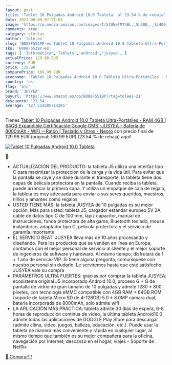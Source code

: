 ```yaml
---
layout: post
title: 'Tablet 10 Pulgadas Android 10.0 Tableta  al 23.54 % de rebaja'
date: 2021-08-09 07:21:03
image: 'https://m.media-amazon.com/images/I/51UNwfM7hBL._SL500_._SL400_.jpg'
comments: true
category: ofertas
author: 'tole.es'
slug: 'B088F5519P-es Tablet 10 Pulgadas Android 10.0 Tableta Ultra-Portátiles -...'
sku: 'B088F5519P-es'
tags: [ 'Informática','Tablets','android','jusyea', ]
actualPrice: 129.98 EUR
currency: EUR
price: 129.98
comparePrice: 169.99 EUR
prodname: 'Tablet 10 Pulgadas Android 10.0 Tableta Ultra-Portátiles - RAM 4GB | 64GB Expandible  Certificación Google GMS  -JUSYEA - Batería de 8000mAh - WiFi —Ratón | Teclado y Otros - Negro'
country: 'es'
flag: '🇪🇸'
brand: 'JUSYEA'
buyurl: 'https://www.amazon.es/dp/B088F5519P/?tag=tolees-21'
descuento: '23.54'
average: '127.514285714285'
---
```


Tienes [Tablet 10 Pulgadas Android 10.0 Tableta Ultra-Portátiles - RAM 4GB | 64GB Expandible  Certificación Google GMS  -JUSYEA - Batería de 8000mAh - WiFi —Ratón | Teclado y Otros - Negro](https://www.amazon.es/dp/B088F5519P/?tag=tolees-21) con precio final de  129.98 EUR (original: 169.99 EUR) (23.54 %  de rebaja) aqui!

[![Tablet 10 Pulgadas Android 10.0 Tableta ](https://m.media-amazon.com/images/I/51UNwfM7hBL._SL500_._SL400_.jpg)](https://www.amazon.es/dp/B088F5519P/?tag=tolees-21)

🔎:

- ACTUALIZACIÓN DEL PRODUCTO: la tableta J5 utiliza una interfaz tipo C para maximizar la protección de la carga y la vida útil. Para evitar que la pantalla se raye y se dañe durante el transporte, la tableta tiene dos capas de película protectora en la pantalla. Cuando reciba la tableta, puede arrancar la primera capa. Y utiliza un empaque de caja de regalo, la tableta es muy adecuada para enviar a sus seres queridos, maestros, niños y amantes como regalos
- USTED TIENE MÁS: la tableta JUSYEA de 10 pulgadas es su mejor opción. Más para usted: tableta J5, cargador estándar europeo 5V 2A, cable de datos tipo C de 100 mm, lápiz capacitor, manual de instrucciones, funda protectora de alta gama, Bluetooth teclado, mouse inalámbrico, adaptador tipo C, película protectora y el servicio de garantía importante
- EL SERVICIO BEAT: JUSYEA lleva más de 10 años procesando y diseñando. Para los productos que se venden en línea en Europa, contamos con el mejor personal de servicio al cliente y el mejor soporte de ingenieros de software y hardware. Al mismo tiempo, disfrutará de 1 + 1 año de servicio VIP. Si tiene alguna pregunta, comuníquese con nuestro personal sin dudarlo. Le serviremos hasta que esté satisfecho. JUSYEA vale su compra
- PARÁMETROS ULTRA FUERTES: gracias por comprar la tableta JUSYEA: ecosistema original J5 incorporado Android 10.0, proceso G + G de pantalla de vidrio de gran tamaño de 10 pulgadas y admite 1280 * 800 píxeles, con tecnología eMMC compatible con 4GB RAM + 64GB ROM (soporte de tarjeta Micro SD de 4-128GB) 5.0 + 8.0MP cámara dual, batería incorporada de 8000mAh, solo admite wifi
- LA APLICACIÓN MÁS PRÁCTICA: tableta admite 30 días de espera, 6-8 horas de reproducción continua de video, la última tableta Android10.0 admite todas las aplicaciones de GOOGLE Play Store para descargar (admite clima, video, juegos, belleza, educación, etc.). Puede usar la tableta de manera más conveniente y rápida en cualquier lugar, al mismo tiempo que también es su mejor compañera para la oficina, navegación por Internet, descanso en el hogar, viajes - Soporte de Netflix

[🛒 Comprar!!!](https://www.amazon.es/dp/B088F5519P/?tag=tolees-21)
